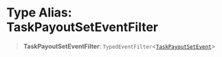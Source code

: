 # Type Alias: TaskPayoutSetEventFilter

> **TaskPayoutSetEventFilter**: `TypedEventFilter`\<[`TaskPayoutSetEvent`](TaskPayoutSetEvent.md)\>
